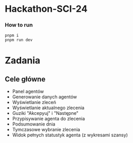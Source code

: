 # Hackathon-SCI-24

### How to run

```
pnpm i
pnpm run dev
```

# Zadania
## Cele główne
 - Panel agentów
 - Generowanie danych agentów
 - Wyświetlanie zleceń
 - Wyświetlanie aktualnego zlecenia
 - Guziki "Akcepyuj" i "Następne"
 - Przypisywanie agenta do zlecenia
 - Podsumowanie dnia 
 - Tymczasowe wybranie zlecenia
 - Widok pełnych statustyk agenta (z wykresami szansy)